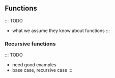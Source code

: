 
## Functions

::: TODO
- what we assume they know about functions
:::

### Recursive functions

::: TODO
- need good examples
- base case, recursive case
:::

